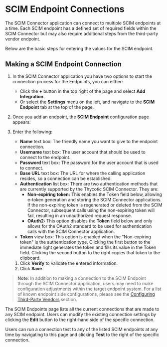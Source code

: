 [title]: # (Endpoint Connections)
[tags]: # (connecting,configuration)
[priority]: # (202)
# SCIM Endpoint Connections

The SCIM Connector application can connect to multiple SCIM endpoints at a time. Each SCIM endpoint has a defined set of required fields within the SCIM Connector but may also require additional steps from the third-party vendor endpoint.

Below are the basic steps for entering the values for the SCIM endpoint.

## Making a SCIM Endpoint Connection

1. In the SCIM Connector application you have two options to start the connection process for the Endpoints, you can either:
   * Click the __+__ button in the top right of the page and select __Add Integration__.
   * Or select the __Settings__ menu on the left, and navigate to the __SCIM Endpoint__ tab at the top of the page.

1. Once you add an endpoint, the __SCIM Endpoint__ configuration page appears:  

1. Enter the following:

      * __Name__ text box: The friendly name you want to give to the endpoint connection.
      * __Username__ text box: The user account that should be used to connect to the endpoint.
      * __Password__ text box: The password for the user account that is used to connect.
      * __Base URL__ text box: The URL for where the calling application resides, so a connection can be established.
      * __Authentication__ list box: There are two authentication methods that are currently supported by the Thycotic SCIM Connector. They are:
        * __Non-expiring token:__ This enables the Token field below, allowing e-token generation and storing the SCIM Connector applications.  If the non-expiring token is regenerated or deleted from the SCIM Connector, subsequent calls using the non-expiring token will fail, resulting in an unauthorized request response.
        * __OAuth2:__ This option disables the __Token__ field below and only allows for the OAuth2 standard to be used for authentication calls with the SCIM Connector application.
      * __Token__ view box: This option is enabled when the "Non-expiring token" is the authentication type. Clicking the first button to the immediate right generates the token and fills its value in the Token field. Clicking the second button to the right copies that token to the clipboard.

   1. Click __Verify__ to validate the entered information.
   1. Click __Save__.

>**Note**: In addition to making a connection to the SCIM Endpoint through the SCIM Connector application, users may need to make configuration adjustments within the target endpoint system. For a list of known endpoint side configurations, please see the [Configuring Third-Party Vendors](#ConfiguringThird-PartyVendors) section.

The SCIM Endpoints page lists all the current connections that are made to any SCIM endpoint. Users can modify the existing connection settings by clicking the __Edit__ button to the right-hand side of the specific connection.

<!-- - check the line where it indicates the "right-hand" -->

Users can run a connection test to any of the listed SCIM endpoints at any time by navigating to this page and clicking __Test__ to the right of the specific connection.
